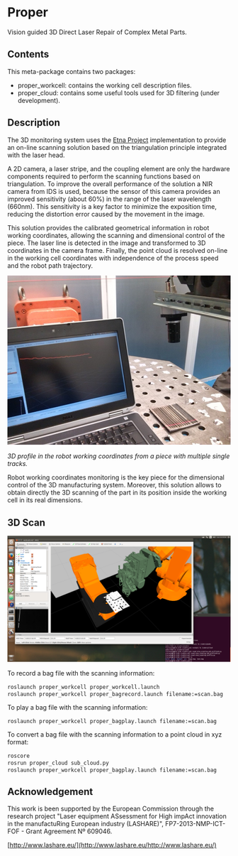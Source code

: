 # Proper

Vision guided 3D Direct Laser Repair of Complex Metal Parts.

## Contents

This meta-package contains two packages:
- proper_workcell: contains the working cell description files.
- proper_cloud: contains some useful tools used for 3D filtering (under development).

## Description

The 3D monitoring system uses the [Etna Project](https://github.com/jraraujo-aimen/etna)
implementation to provide an on-line scanning solution based on the triangulation
principle integrated with the laser head.

A 2D camera, a laser stripe, and the coupling element are only the hardware components
required to perform the scanning functions based on triangulation. To improve the
overall performance of the solution a NIR camera from IDS is used, because the sensor
of this camera provides an improved sensitivity (about 60%) in the range of the laser
wavelength (660nm). This sensitivity is a key factor to minimize the exposition time,
reducing the distortion error caused by the movement in the image.

This solution provides the calibrated geometrical information in robot working coordinates,
allowing the scanning and dimensional control of the piece. The laser line is detected
in the image and transformed to 3D coordinates in the camera frame. Finally, the point
cloud is resolved on-line in the working cell coordinates with independence of the process
speed and the robot path trajectory.

![3D profile](./proper/media/profile.jpg)

*3D profile in the robot working coordinates from a piece with multiple single tracks.*

Robot working coordinates monitoring is the key piece for the dimensional control of
the 3D manufacturing system. Moreover, this solution allows to obtain directly the 3D
scanning of the part in its position inside the working cell in its real dimensions.

## 3D Scan

![3D scan screenshot](./proper/media/scan.png)

To record a bag file with the scanning information:

```
roslaunch proper_workcell proper_workcell.launch
roslaunch proper_workcell proper_bagrecord.launch filename:=scan.bag
```

To play a bag file with the scanning information:

```
roslaunch proper_workcell proper_bagplay.launch filename:=scan.bag
```

To convert a bag file with the scanning information to a point cloud in xyz format:

```shell
roscore
rosrun proper_cloud sub_cloud.py
roslaunch proper_workcell proper_bagplay.launch filename:=scan.bag
```

## Acknowledgement

This work is been supported by the European Commission through the research project
"Laser equipment ASsessment for High impAct innovation in the manufactuRing European
industry (LASHARE)", FP7-2013-NMP-ICT-FOF - Grant Agreement Nº 609046.

[http://www.lashare.eu/](http://www.lashare.eu/http://www.lashare.eu/)
